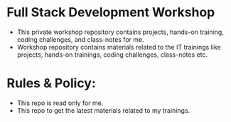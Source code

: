 # Full Stack Development Workshop
* This private workshop repository contains projects, hands-on training, coding challenges, and class-notes for me.
* Workshop repository contains materials related to the IT trainings like projects, hands-on trainings, coding challenges, class-notes etc.
# Rules & Policy:
- This repo is read only for me.
- This repo to get the latest materials related to my trainings.
